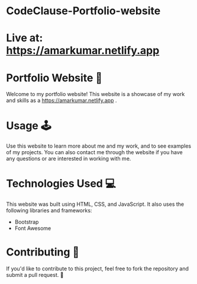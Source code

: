 # CodeClause-Portfolio-website
# Live at: https://amarkumar.netlify.app

# Portfolio Website 🔗

Welcome to my portfolio website! This website is a showcase of my work and skills as a https://amarkumar.netlify.app
.


# Usage 🕹️
Use this website to learn more about me and my work, and to see examples of my projects. You can also contact me through the website if you have any questions or are interested in working with me.

# Technologies Used 💻
This website was built using HTML, CSS, and JavaScript. It also uses the following libraries and frameworks:
- Bootstrap
- Font Awesome

# Contributing 🤝
If you'd like to contribute to this project, feel free to fork the repository and submit a pull request. 🙌

